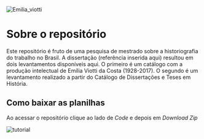 ![Emilia_viotti](https://github.com/user-attachments/assets/4ba384fb-2063-444b-864b-e7481a181e18)

# Sobre o repositório

Este repositório é fruto de uma pesquisa de mestrado sobre a historiografia do trabalho no Brasil. A dissertação (referência inserida aqui) resultou em dois levantamentos disponíveis aqui. O primeiro é um catálogo com a produção intelectual de Emília Viotti da Costa (1928-2017). O segundo é um levantamento realizado a partir do Catálogo de Dissertações e Teses em História.

## Como baixar as planilhas

Ao acessar o repositório clique ao lado de *Code* e depois em *Download Zip*

![tutorial](https://github.com/user-attachments/assets/54049d96-3915-4cec-b0b4-c9ee4147ef14)

